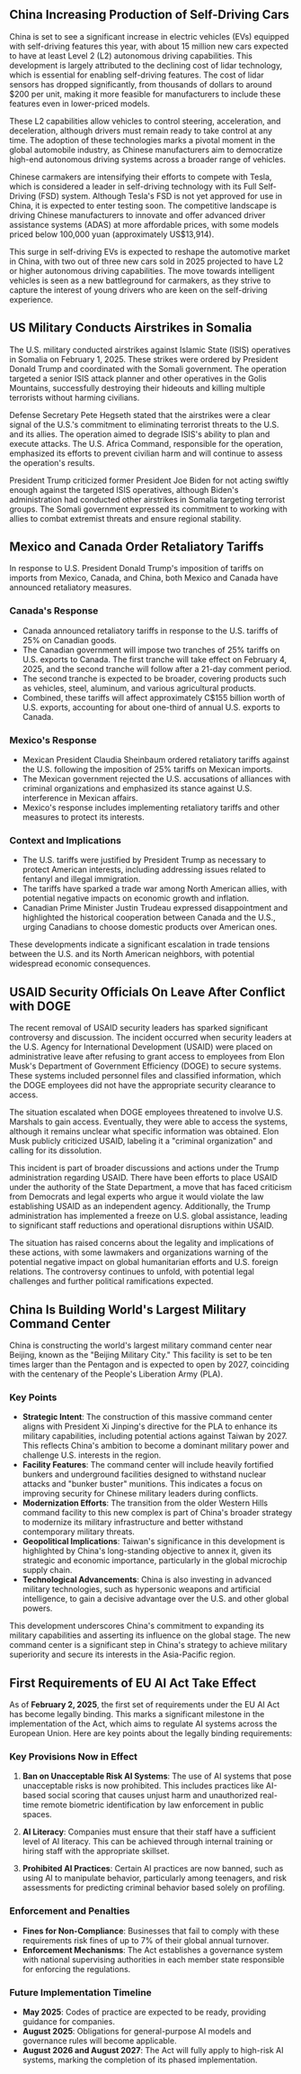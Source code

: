 ## China Increasing Production of Self-Driving Cars

China is set to see a significant increase in electric vehicles (EVs) equipped with self-driving
features this year, with about 15 million new cars expected to have at least Level 2 (L2) autonomous
driving capabilities. This development is largely attributed to the declining cost of lidar
technology, which is essential for enabling self-driving features. The cost of lidar sensors has
dropped significantly, from thousands of dollars to around $200 per unit, making it more feasible
for manufacturers to include these features even in lower-priced models.

These L2 capabilities allow vehicles to control steering, acceleration, and deceleration, although
drivers must remain ready to take control at any time. The adoption of these technologies marks a
pivotal moment in the global automobile industry, as Chinese manufacturers aim to democratize
high-end autonomous driving systems across a broader range of vehicles.

Chinese carmakers are intensifying their efforts to compete with Tesla, which is considered a leader
in self-driving technology with its Full Self-Driving (FSD) system. Although Tesla's FSD is not yet
approved for use in China, it is expected to enter testing soon. The competitive landscape is
driving Chinese manufacturers to innovate and offer advanced driver assistance systems (ADAS) at
more affordable prices, with some models priced below 100,000 yuan (approximately US$13,914).

This surge in self-driving EVs is expected to reshape the automotive market in China, with two out
of three new cars sold in 2025 projected to have L2 or higher autonomous driving capabilities. The
move towards intelligent vehicles is seen as a new battleground for carmakers, as they strive to
capture the interest of young drivers who are keen on the self-driving experience.

## US Military Conducts Airstrikes in Somalia

The U.S. military conducted airstrikes against Islamic State (ISIS) operatives in Somalia on
February 1, 2025. These strikes were ordered by President Donald Trump and coordinated with the
Somali government. The operation targeted a senior ISIS attack planner and other operatives in the
Golis Mountains, successfully destroying their hideouts and killing multiple terrorists without
harming civilians.

Defense Secretary Pete Hegseth stated that the airstrikes were a clear signal of the U.S.'s
commitment to eliminating terrorist threats to the U.S. and its allies. The operation aimed to
degrade ISIS's ability to plan and execute attacks. The U.S. Africa Command, responsible for the
operation, emphasized its efforts to prevent civilian harm and will continue to assess the
operation's results.

President Trump criticized former President Joe Biden for not acting swiftly enough against the
targeted ISIS operatives, although Biden's administration had conducted other airstrikes in Somalia
targeting terrorist groups. The Somali government expressed its commitment to working with allies to
combat extremist threats and ensure regional stability.

## Mexico and Canada Order Retaliatory Tariffs

In response to U.S. President Donald Trump's imposition of tariffs on imports from Mexico, Canada,
and China, both Mexico and Canada have announced retaliatory measures.

### Canada's Response

- Canada announced retaliatory tariffs in response to the U.S. tariffs of 25% on Canadian goods.
- The Canadian government will impose two tranches of 25% tariffs on U.S. exports to Canada. The
  first tranche will take effect on February 4, 2025, and the second tranche will follow after a
  21-day comment period.
- The second tranche is expected to be broader, covering products such as vehicles, steel, aluminum,
  and various agricultural products.
- Combined, these tariffs will affect approximately C$155 billion worth of U.S. exports, accounting
  for about one-third of annual U.S. exports to Canada.

### Mexico's Response

- Mexican President Claudia Sheinbaum ordered retaliatory tariffs against the U.S. following the
  imposition of 25% tariffs on Mexican imports.
- The Mexican government rejected the U.S. accusations of alliances with criminal organizations and
  emphasized its stance against U.S. interference in Mexican affairs.
- Mexico's response includes implementing retaliatory tariffs and other measures to protect its
  interests.

### Context and Implications

- The U.S. tariffs were justified by President Trump as necessary to protect American interests,
  including addressing issues related to fentanyl and illegal immigration.
- The tariffs have sparked a trade war among North American allies, with potential negative impacts
  on economic growth and inflation.
- Canadian Prime Minister Justin Trudeau expressed disappointment and highlighted the historical
  cooperation between Canada and the U.S., urging Canadians to choose domestic products over
  American ones.

These developments indicate a significant escalation in trade tensions between the U.S. and its
North American neighbors, with potential widespread economic consequences.

## USAID Security Officials On Leave After Conflict with DOGE

The recent removal of USAID security leaders has sparked significant controversy and discussion. The
incident occurred when security leaders at the U.S. Agency for International Development (USAID)
were placed on administrative leave after refusing to grant access to employees from Elon Musk's
Department of Government Efficiency (DOGE) to secure systems. These systems included personnel files
and classified information, which the DOGE employees did not have the appropriate security clearance
to access.

The situation escalated when DOGE employees threatened to involve U.S. Marshals to gain access.
Eventually, they were able to access the systems, although it remains unclear what specific
information was obtained. Elon Musk publicly criticized USAID, labeling it a "criminal organization"
and calling for its dissolution.

This incident is part of broader discussions and actions under the Trump administration regarding
USAID. There have been efforts to place USAID under the authority of the State Department, a move
that has faced criticism from Democrats and legal experts who argue it would violate the law
establishing USAID as an independent agency. Additionally, the Trump administration has implemented
a freeze on U.S. global assistance, leading to significant staff reductions and operational
disruptions within USAID.

The situation has raised concerns about the legality and implications of these actions, with some
lawmakers and organizations warning of the potential negative impact on global humanitarian efforts
and U.S. foreign relations. The controversy continues to unfold, with potential legal challenges and
further political ramifications expected.

## China Is Building World's Largest Military Command Center

China is constructing the world's largest military command center near Beijing, known as the
"Beijing Military City." This facility is set to be ten times larger than the Pentagon and is
expected to open by 2027, coinciding with the centenary of the People's Liberation Army (PLA).

### Key Points

- **Strategic Intent**: The construction of this massive command center aligns with President Xi
  Jinping's directive for the PLA to enhance its military capabilities, including potential actions
  against Taiwan by 2027. This reflects China's ambition to become a dominant military power and
  challenge U.S. interests in the region.
- **Facility Features**: The command center will include heavily fortified bunkers and underground
  facilities designed to withstand nuclear attacks and "bunker buster" munitions. This indicates a
  focus on improving security for Chinese military leaders during conflicts.
- **Modernization Efforts**: The transition from the older Western Hills command facility to this
  new complex is part of China's broader strategy to modernize its military infrastructure and
  better withstand contemporary military threats.
- **Geopolitical Implications**: Taiwan's significance in this development is highlighted by China's
  long-standing objective to annex it, given its strategic and economic importance, particularly in
  the global microchip supply chain.
- **Technological Advancements**: China is also investing in advanced military technologies, such as
  hypersonic weapons and artificial intelligence, to gain a decisive advantage over the U.S. and
  other global powers.

This development underscores China's commitment to expanding its military capabilities and asserting
its influence on the global stage. The new command center is a significant step in China's strategy
to achieve military superiority and secure its interests in the Asia-Pacific region.

## First Requirements of EU AI Act Take Effect

As of **February 2, 2025**, the first set of requirements under the EU AI Act has become legally
binding. This marks a significant milestone in the implementation of the Act, which aims to regulate
AI systems across the European Union. Here are key points about the legally binding requirements:

### Key Provisions Now in Effect

1. **Ban on Unacceptable Risk AI Systems**: The use of AI systems that pose unacceptable risks is
   now prohibited. This includes practices like AI-based social scoring that causes unjust harm and
   unauthorized real-time remote biometric identification by law enforcement in public spaces.

2. **AI Literacy**: Companies must ensure that their staff have a sufficient level of AI literacy.
   This can be achieved through internal training or hiring staff with the appropriate skillset.

3. **Prohibited AI Practices**: Certain AI practices are now banned, such as using AI to manipulate
   behavior, particularly among teenagers, and risk assessments for predicting criminal behavior
   based solely on profiling.

### Enforcement and Penalties

- **Fines for Non-Compliance**: Businesses that fail to comply with these requirements risk fines of
  up to 7% of their global annual turnover.
- **Enforcement Mechanisms**: The Act establishes a governance system with national supervising
  authorities in each member state responsible for enforcing the regulations.

### Future Implementation Timeline

- **May 2025**: Codes of practice are expected to be ready, providing guidance for companies.
- **August 2025**: Obligations for general-purpose AI models and governance rules will become
  applicable.
- **August 2026 and August 2027**: The Act will fully apply to high-risk AI systems, marking the
  completion of its phased implementation.
